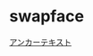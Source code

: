 ﻿# swapface

<a href= "[.html](https://qiita.com/tachc/items/76a8066a29b3d2ed83f6)https://qiita.com/tachc/items/76a8066a29b3d2ed83f6" >アンカーテキスト</a>
